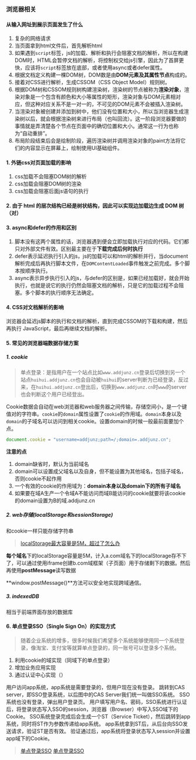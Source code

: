 ### 浏览器相关

#### 从输入网址到展示页面发生了什么
1. 复杂的网络请求
2. 当页面拿到html文件后，首先解析html
3. 如果遇到```script```标签，js的加载、解析和执行会阻塞文档的解析，所以在构建DOM时，HTML会暂停文档的解析，将控制权交给js引擎，因此为了首屏更快，应该将```script```标签放在底部，或者使用async或者defer属性。
4. 根据文档定义构建一棵DOM树，DOM数是由**DOM元素及其属性节点**构成的。
5. 接着对CSS进行解析，生成CSSOM（CSS Object Model）规则树。
6. 根据DOM树和CSSOM规则树构建渲染树，渲染树的节点被称为**渲染对象**，渲染对象是一个包含有颜色和大小等属性的矩形，渲染对象与DOM元素相对应，但这种对应关系不是一对一的，不可见的DOM元素不会被插入渲染树。
7. 当渲染对象被创建并添加到树中，他们没有位置和大小，所以当浏览器生成渲染树以后，就会根据渲染树来进行布局（也叫回流）。这一阶段浏览器要做的事情就是弄清楚各个节点在页面中的确切位置和大小。通常这一行为也称为“自动重排”。
8. 布局阶段结束后会是绘制阶段，遍历渲染树并调用渲染对象的paint方法将它们的内容显示在屏幕上，绘制使用UI基础组件。

#### 1. 外链css对页面加载的影响
1. css加载不会阻塞DOM树的解析
2. css加载会阻塞DOM树的渲染
3. css加载会阻塞后面js语句的执行

#### 2. 由于 html 的层次结构已经是树状结构，因此可以实现边加载边生成 DOM 树 （对）

#### 3. async和defer的作用和区别
1. 脚本没有这两个属性的话，浏览器遇到便会立即加载执行对应的代码。它们都只对外部文件有效。区别最主要在于**下载完成后何时执行**
2. defer表示延迟执行引入的js，js的加载可以和html的解析并行，当document解析完成后再执行脚本文件，在```DOMContentLoaded```事件触发之前完成。多个脚本按顺序执行。
3. async表示异步执行引入的js，与defer的区别是，如果已经加载好，就会开始执行，也就是说它的执行仍然会阻塞文档的解析，只是它的加载过程不会阻塞。多个脚本的执行顺序无法确定。

#### 4. CSS对文档解析的影响
浏览器会延迟js脚本的执行和文档的解析，直到完成CSSOM的下载和构建，然后再执行 JavaScript，最后再继续文档的解析。



#### 5. 常见的浏览器端数据存储方案
##### 1. cookie

> 单点登录：是指用户在一个站点比如```www.addjunz.cn```登录后切换到另一个站点```huihui.addjunz.cn```也会自动被```huihui```的server判断为已经登录，反过来，在```huihui.addjunz.cn```登出后，切换到```www.addjunz.cn```时```www```的server也会判断这个用户已经登出。

Cookie数据会自动在web浏览器和web服务器之间传输，存储空间小，是一个键值对的字符串。```cookie```的```domain```属性设置了```cookie```的作用域。```domain```本身以及```domain```的子域名可以访问到相关cookie。设置domain的时候一般最前面要加个点。

```js
document.cookie = "username=addjunz;path=/;domain=.addjunz.cn";
```

**注意的点**

1. domain缺省时，默认为当前域名
2. domain可以设置成父域名以及自身，但不能设置为其他域名，包括子域名，否则cookie不起作用
3. 一个有效的cookie的作用域为：**domain本身以及domain下的所有子域名**
4. 如果要在域A生产一个令域A不能访问而域B能访问的cookie就要将该cookie的domain设置为B的域.addjunz.cn

##### 2. web存储(localStorage和sessionStorage)

和cookie一样只能存储字符串

> [localStorage最大容量是5M，超过了怎么办](https://segmentfault.com/a/1190000022019410)

**每个域名**下的localStorage容量是5M，计入a.com域名下的localStorage存不下了，可以通过使用iframe创建b.com域框架（子页面）用于存储剩下的数据。然后再使用**postMessage**读写数据

**window.postMessage()**方法可以安全地实现跨域通信。

##### 3. indexedDB

相当于前端界面存放的数据库


#### 6. 单点登录SSO（Single Sign On）的实现方式
> 随着企业系统的增多，很多时候我们希望多个系统能够使用同一个系统登录，像淘宝、支付宝等就算单点登录的，同一账号可以登录多个系统。

1. 利用cookie的域实现（同域下的单点登录）
2. 增加业务应用实现
3. 通过认证中心实现（）

用户访问app系统，app系统是需要登录的，但用户现在没有登录。
跳转到CAS server，即SSO登录系统，以后图中的CAS Server我们统一叫做SSO系统。 SSO系统也没有登录，弹出用户登录页。
用户填写用户名、密码，SSO系统进行认证后，将登录状态写入SSO的session，浏览器（Browser）中写入SSO域下的Cookie。
SSO系统登录完成后会生成一个ST（Service Ticket），然后跳转到app系统，同时将ST作为参数传递给app系统。
app系统拿到ST后，从后台向SSO发送请求，验证ST是否有效。
验证通过后，app系统将登录状态写入session并设置app域下的Cookie。

> [单点登录SSO](https://juejin.im/post/6858061122428862477)
> [单点登录SSO](https://developer.aliyun.com/article/636281)
